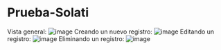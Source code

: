 # Prueba-Solati
Vista general: ![image](https://github.com/JuanPalomino17/Prueba-Solati/assets/79643251/b57f1847-ec1d-4a38-a39a-6ee460731eb0)
Creando un nuevo registro: ![image](https://github.com/JuanPalomino17/Prueba-Solati/assets/79643251/908aa75a-d50b-405a-b792-bd9e6943ba76)
Editando un registro: ![image](https://github.com/JuanPalomino17/Prueba-Solati/assets/79643251/3e7afd2e-9181-4d0a-ba38-3eec1393aab6)
Eliminando un registro: ![image](https://github.com/JuanPalomino17/Prueba-Solati/assets/79643251/2a9bf8eb-a697-4bc0-b3ac-3b91a63c5ae9)





